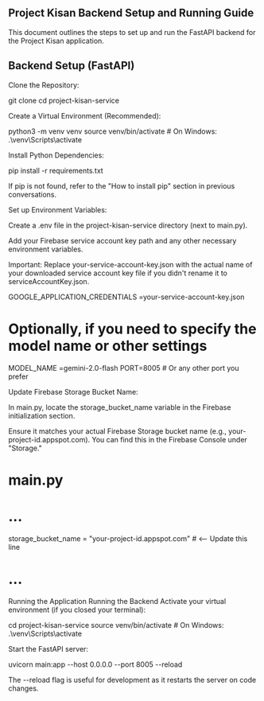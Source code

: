 ## Project Kisan Backend Setup and Running Guide
This document outlines the steps to set up and run the FastAPI backend for the Project Kisan application.

## Backend Setup (FastAPI)
Clone the Repository:

git clone <your-backend-repo-url>
cd project-kisan-service

Create a Virtual Environment (Recommended):

python3 -m venv venv
source venv/bin/activate # On Windows: .\venv\Scripts\activate

Install Python Dependencies:

pip install -r requirements.txt

If pip is not found, refer to the "How to install pip" section in previous conversations.

Set up Environment Variables:

Create a .env file in the project-kisan-service directory (next to main.py).

Add your Firebase service account key path and any other necessary environment variables.

Important: Replace your-service-account-key.json with the actual name of your downloaded service account key file if you didn't rename it to serviceAccountKey.json.

GOOGLE_APPLICATION_CREDENTIALS =your-service-account-key.json
# Optionally, if you need to specify the model name or other settings
MODEL_NAME =gemini-2.0-flash
PORT=8005 # Or any other port you prefer

Update Firebase Storage Bucket Name:

In main.py, locate the storage_bucket_name variable in the Firebase initialization section.

Ensure it matches your actual Firebase Storage bucket name (e.g., your-project-id.appspot.com). You can find this in the Firebase Console under "Storage."

# main.py
# ...
storage_bucket_name = "your-project-id.appspot.com" # <-- Update this line
# ...

Running the Application
Running the Backend
Activate your virtual environment (if you closed your terminal):

cd project-kisan-service
source venv/bin/activate # On Windows: .\venv\Scripts\activate

Start the FastAPI server:

uvicorn main:app --host 0.0.0.0 --port 8005 --reload

The --reload flag is useful for development as it restarts the server on code changes.
 